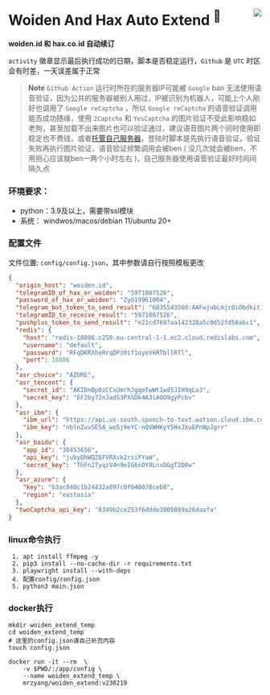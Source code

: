 
# Woiden And Hax Auto Extend <sup>💯</sup>  <img align="right" src="https://img.shields.io/badge/2023.01.10-activity-success"/>

**woiden.id 和 hax.co.id 自动续订**    

`activity` 徽章显示最后执行成功的日期，脚本是否稳定运行，`Github` 是 `UTC` 时区会有时差，一天误差属于正常

> **Note** `Github Action` 运行时所在的服务器IP可能被 `Google` ban 无法使用语音验证，因为公共的服务器被别人用过，IP被识别为机器人，可能上个人刚好也调用了 `Google reCaptcha` ，所以 `Google reCaptcha` 的语音验证调用能否成功随缘，使用 `2Captcha` 和 `YesCaptcha` 的图片验证不受此影响稳如老狗，甚至加载不出来图片也可以验证通过，建议语音图片两个同时使用即稳定也不费钱，或者[托管自己服务器](https://docs.github.com/cn/actions/hosting-your-own-runners/about-self-hosted-runners)，登陆时脚本是先执行语音验证，验证失败再执行图片验证，语音验证频繁调用会被ben ( 没几次就会被ben，不用担心应该就ben一两个小时左右 )，自己服务器使用语音验证最好时间间隔久点


### 环境要求：
 - python：3.9及以上，需要带ssl模块
 - 系统： windwos/macos/debian 11/ubuntu 20+


### 配置文件
文件位置: `config/config.json`，其中参数请自行按照模板更改
``` json
{
  "origin_host": "woiden.id",
  "telegramID_of_hax_or_woiden": "5971007526",
  "password_of_hax_or_woiden": "Zy@19961004",
  "telegram_bot_token_to_send_result": "6035543560:AAFwjubLmjcOiObdkit1k3WZloOf2mCzZdo",
  "telegramID_to_receive_result": "5971007526",
  "pushplus_token_to_send_result": "e21cd7697aa142328a5c0d52fd58a6c1",
  "redis": {
    "host": "redis-18806.c250.eu-central-1-1.ec2.cloud.redislabs.com",
    "username": "default",
    "password": "RFqDKRXheRrqDPz0if1oyeVkRTbllRTl",
    "port": 18806
  },
  "asr_choice": "AZURE",
  "asr_tencent": {
    "secret_id": "AKIDnQp0zCCxUmrhJgqmTwWt1wd5JIH9qLvJ",
    "secret_key": "EF2by72nJadS3PXSDk4A3iAOO9gyPcbv"
  },
  "asr_ibm": {
    "ibm_url": "https://api.us-south.speech-to-text.watson.cloud.ibm.com/instances/7e2f69e7-a5e8-4d56-91ae-f4dc7b4a1f0b",
    "ibm_key": "nblnZuv5E5A_wo5j9eYC-nQVWHKyY5HxJXuEPnNpJgrr"
  },
  "asr_baidu": {
    "app_id": "30453656",
    "api_key": "jubyDhWQZ6FVRXvk2rsiFYaW",
    "secret_key": "ThFn2TyqzV4n9eIG6sOY9LnvDGgT2D0w"
  },
  "asr_azure": {
    "key": "b3ac840c1b24432a897c0f648078ceb8",
    "region": "eastasia"
  },
  "twoCaptcha_api_key": "8349b2ce253f6ddde3805089a26daafa"
}

```


### linux命令执行
```
 1. apt install ffmpeg -y 
 2. pip3 install --no-cache-dir -r requirements.txt
 3. playwright install --with-deps
 4. 配置config/config.json
 5. python3 main.json
```

### docker执行
``` shell
mkdir woiden_extend_temp
cd woiden_extend_temp
# 这里的config.json请自己补充内容
touch config.json

docker run -it --rm  \
    -v $PWD/:/app/config \
    --name woiden_extend_temp \
    mrzyang/woiden_extend:v230219

```